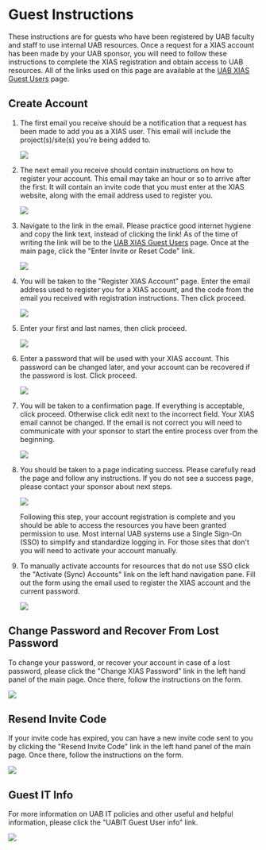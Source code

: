 # Guest Instructions

These instructions are for guests who have been registered by UAB faculty and staff to use internal UAB resources. Once a request for a XIAS account has been made by your UAB sponsor, you will need to follow these instructions to complete the XIAS registration and obtain access to UAB resources. All of the links used on this page are available at the [UAB XIAS Guest Users](https://apps.idm.uab.edu/xias/top) page.

## Create Account

1. The first email you receive should be a notification that a request has been made to add you as a XIAS user. This email will include the project(s)/site(s) you're being added to.

    ![](./images/xias_guest_001.png)

2. The next email you receive should contain instructions on how to register your account. This email may take an hour or so to arrive after the first. It will contain an invite code that you must enter at the XIAS website, along with the email address used to register you.

    ![](./images/xias_guest_002.png)

3. Navigate to the link in the email. Please practice good internet hygiene and copy the link text, instead of clicking the link! As of the time of writing the link will be to the [UAB XIAS Guest Users](https://apps.idm.uab.edu/xias/top) page. Once at the main page, click the "Enter Invite or Reset Code" link.

    ![](./images/xias_guest_003.png)

4. You will be taken to the "Register XIAS Account" page. Enter the email address used to register you for a XIAS account, and the code from the email you received with registration instructions. Then click proceed.

    ![](./images/xias_guest_004.png)

5. Enter your first and last names, then click proceed.

    ![](./images/xias_guest_006.png)

6. Enter a password that will be used with your XIAS account. This password can be changed later, and your account can be recovered if the password is lost. Click proceed.

    ![](./images/xias_guest_007.png)

7. You will be taken to a confirmation page. If everything is acceptable, click proceed. Otherwise click edit next to the incorrect field. Your XIAS email cannot be changed. If the email is not correct you will need to communicate with your sponsor to start the entire process over from the beginning.

    ![](./images/xias_guest_008.png)

8. You should be taken to a page indicating success. Please carefully read the page and follow any instructions. If you do not see a success page, please contact your sponsor about next steps.

    ![](./images/xias_guest_009.png)

    Following this step, your account registration is complete and you
should be able to access the resources you have been granted permission
to use. Most internal UAB systems use a Single Sign-On (SSO) to simplify
and standardize logging in. For those sites that don't you will need to
activate your account manually.

9. To manually activate accounts for resources that do not use SSO click the "Activate (Sync) Accounts" link on the left hand navigation pane. Fill out the form using the email used to register the XIAS account and the current password.

    ![](./images/xias_guest_activate_accounts.png)

## Change Password and Recover From Lost Password

To change your password, or recover your account in case of a lost
password, please click the "Change XIAS Password" link in the left hand
panel of the main page. Once there, follow the instructions on the form.

![](./images/xias_guest_change_password.png)

## Resend Invite Code

If your invite code has expired, you can have a new invite code sent to
you by clicking the "Resend Invite Code" link in the left hand panel of
the main page. Once there, follow the instructions on the form.

![](./images/xias_guest_resend.png)

## Guest IT Info

For more information on UAB IT policies and other useful and helpful
information, please click the "UABIT Guest User info" link.

![](./images/xias_guest_it_info.png)
